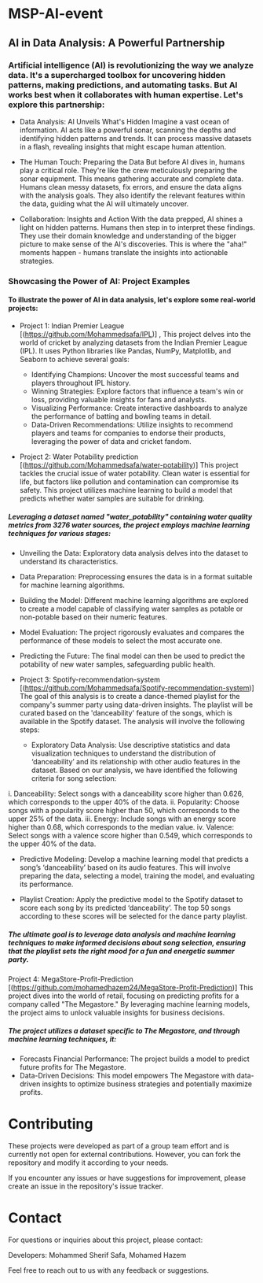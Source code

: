 # MSP-AI-event
## AI in Data Analysis: A Powerful Partnership

### Artificial intelligence (AI) is revolutionizing the way we analyze data. It's a supercharged toolbox for uncovering hidden patterns, making predictions, and automating tasks. But AI works best when it collaborates with human expertise. Let's explore this partnership:

- Data Analysis: AI Unveils What's Hidden
Imagine a vast ocean of information. AI acts like a powerful sonar, scanning the depths and identifying hidden patterns and trends. It can process massive datasets in a flash, revealing insights that might escape human attention.

- The Human Touch: Preparing the Data
But before AI dives in, humans play a critical role. They're like the crew meticulously preparing the sonar equipment. This means gathering accurate and complete data.  Humans clean messy datasets, fix errors, and ensure the data aligns with the analysis goals. They also identify the relevant features within the data, guiding what the AI will ultimately uncover.

- Collaboration: Insights and Action
With the data prepped, AI shines a light on hidden patterns. Humans then step in to interpret these findings. They use their domain knowledge and understanding of the bigger picture to make sense of the AI's discoveries. This is where the "aha!" moments happen - humans translate the insights into actionable strategies.

### Showcasing the Power of AI: Project Examples

#### To illustrate the power of AI in data analysis, let's explore some real-world projects:

- Project 1: Indian Premier League [(https://github.com/Mohammedsafa/IPL)] , This project delves into the world of cricket by analyzing datasets from the Indian Premier League (IPL). It uses Python libraries like Pandas, NumPy, Matplotlib, and Seaborn to achieve several goals:

  - Identifying Champions: Uncover the most successful teams and players throughout IPL history.
  - Winning Strategies: Explore factors that influence a team's win or loss, providing valuable insights for fans and analysts.
  - Visualizing Performance: Create interactive dashboards to analyze the performance of batting and bowling teams in detail.
  - Data-Driven Recommendations: Utilize insights to recommend players and teams for companies to endorse their products, leveraging the power of data and cricket fandom.

- Project 2: Water Potability prediction [(https://github.com/Mohammedsafa/water-potability)] This project tackles the crucial issue of water potability. Clean water is essential for life, but factors like pollution and contamination can compromise its safety. This project utilizes machine learning to build a model that predicts whether water samples are suitable for drinking.
##### Leveraging a dataset named "water_potability" containing water quality metrics from 3276 water sources, the project employs machine learning techniques for various stages:

  - Unveiling the Data: Exploratory data analysis delves into the dataset to understand its characteristics.
  - Data Preparation: Preprocessing ensures the data is in a format suitable for machine learning algorithms.
  - Building the Model: Different machine learning algorithms are explored to create a model capable of classifying water samples as potable or non-potable based on their numeric features.
  - Model Evaluation: The project rigorously evaluates and compares the performance of these models to select the most accurate one.
  - Predicting the Future: The final model can then be used to predict the potability of new water samples, safeguarding public health.

- Project 3: Spotify-recommendation-system [(https://github.com/Mohammedsafa/Spotify-recommendation-system)] The goal of this analysis is to create a dance-themed playlist for the company's summer party using data-driven insights. The playlist will be curated based on the 'danceability' feature of the songs, which is available in the Spotify dataset. The analysis will involve the following steps:

  - Exploratory Data Analysis: Use descriptive statistics and data visualization techniques to understand the distribution of ‘danceability’ and its relationship with other audio features in the dataset. Based on our analysis, we have identified the following criteria for song selection:

i. Danceability: Select songs with a danceability score higher than 0.626, which corresponds to the upper 40% of the data.
ii. Popularity: Choose songs with a popularity score higher than 50, which corresponds to the upper 25% of the data.
iii. Energy: Include songs with an energy score higher than 0.68, which corresponds to the median value.
iv. Valence: Select songs with a valence score higher than 0.549, which corresponds to the upper 40% of the data.
  - Predictive Modeling: Develop a machine learning model that predicts a song’s ‘danceability’ based on its audio features. This will involve preparing the data, selecting a model, training the model, and evaluating its performance.

  - Playlist Creation: Apply the predictive model to the Spotify dataset to score each song by its predicted ‘danceability’. The top 50 songs according to these scores will be selected for the dance party playlist.

##### The ultimate goal is to leverage data analysis and machine learning techniques to make informed decisions about song selection, ensuring that the playlist sets the right mood for a fun and energetic summer party.

Project 4: MegaStore-Profit-Prediction [(https://github.com/mohamedhazem24/MegaStore-Profit-Prediction)] This project dives into the world of retail, focusing on predicting profits for a company called "The Megastore." By leveraging machine learning models, the project aims to unlock valuable insights for business decisions.
##### The project utilizes a dataset specific to The Megastore, and through machine learning techniques, it:

  - Forecasts Financial Performance: The project builds a model to predict future profits for The Megastore.
  - Data-Driven Decisions: This model empowers The Megastore with data-driven insights to optimize business strategies and potentially maximize profits.

# Contributing
These projects were developed as part of a group team effort and is currently not open for external contributions. However, you can fork the repository and modify it according to your needs.

If you encounter any issues or have suggestions for improvement, please create an issue in the repository's issue tracker.

# Contact
For questions or inquiries about this project, please contact:

Developers:  Mohammed Sherif Safa, Mohamed Hazem

Feel free to reach out to us with any feedback or suggestions.
